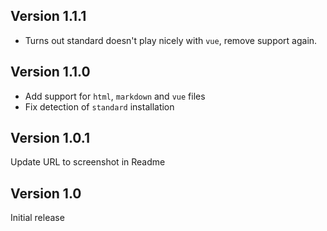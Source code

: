 ## Version 1.1.1

- Turns out standard doesn't play nicely with `vue`, remove support again.

## Version 1.1.0

- Add support for `html`, `markdown` and `vue` files
- Fix detection of `standard` installation

## Version 1.0.1

Update URL to screenshot in Readme

## Version 1.0

Initial release
